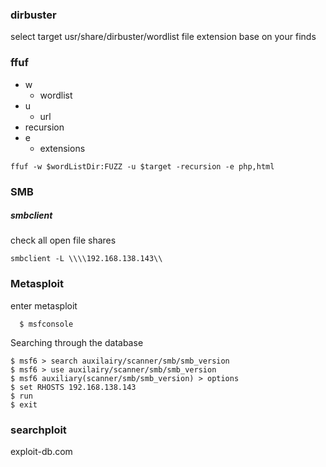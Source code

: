 ### dirbuster
select target
usr/share/dirbuster/wordlist
file extension base on your finds

### ffuf
- w 
	- wordlist
- u
	- url
- recursion 
- e
	- extensions
```
ffuf -w $wordListDir:FUZZ -u $target -recursion -e php,html
```

### SMB 
##### smbclient
check all open file shares
```
smbclient -L \\\\192.168.138.143\\
```

### Metasploit
enter metasploit
```
  $ msfconsole
```
Searching through the database
```
$ msf6 > search auxilairy/scanner/smb/smb_version
$ msf6 > use auxilairy/scanner/smb/smb_version
$ msf6 auxiliary(scanner/smb/smb_version) > options
$ set RHOSTS 192.168.138.143
$ run
$ exit
``` 

### searchploit

exploit-db.com
